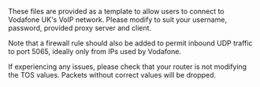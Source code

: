 These files are provided as a template to allow users to connect to Vodafone UK's VoIP network. Please modify to suit your username, password, provided proxy server and client.

Note that a firewall rule should also be added to permit inbound UDP traffic to port 5065, ideally only from IPs used by Vodafone.

If experiencing any issues, please check that your router is not modifying the TOS values. Packets without correct values will be dropped.
